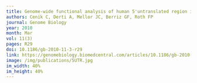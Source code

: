 ```yaml
---
title: Genome-wide functional analysis of human 5'untranslated region introns
authors: Cenik C, Derti A, Mellor JC, Berriz GF, Roth FP
journal: Genome Biology
year: 2010
month: Mar
vol: 11(3)
pages: R29
doi: 10.1186/gb-2010-11-3-r29
link: https://genomebiology.biomedcentral.com/articles/10.1186/gb-2010-11-3-r29
image: /img/publications/5UTR.jpg
im_width: 40%
im_height: 40%
---
```

